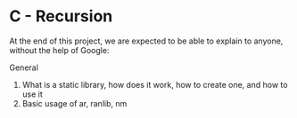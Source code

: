 # C - Recursion
At the end of this project, we are expected to be able to explain to anyone, without the help of Google:

General
1. What is a static library, how does it work, how to create one, and how to use it
2. Basic usage of ar, ranlib, nm